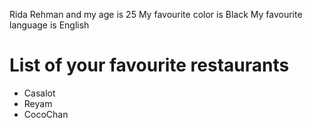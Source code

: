 Rida Rehman and my age is 25
My favourite color is Black
My favourite language is English

# List of your favourite restaurants
- Casalot
- Reyam
- CocoChan

